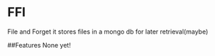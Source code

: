 # FFI
File and Forget it stores files in a mongo db for later retrieval(maybe)

##Features
None yet!


